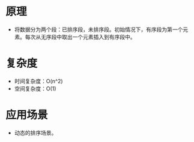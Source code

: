 # 原理

* 将数据分为两个段：已排序段，未排序段。初始情况下，有序段为第一个元素。每次从无序段中取出一个元素插入到有序段中。

# 复杂度

* 时间复杂度：O(n^2)
* 空间复杂度：O(1)

# 应用场景

* 动态的排序场景。